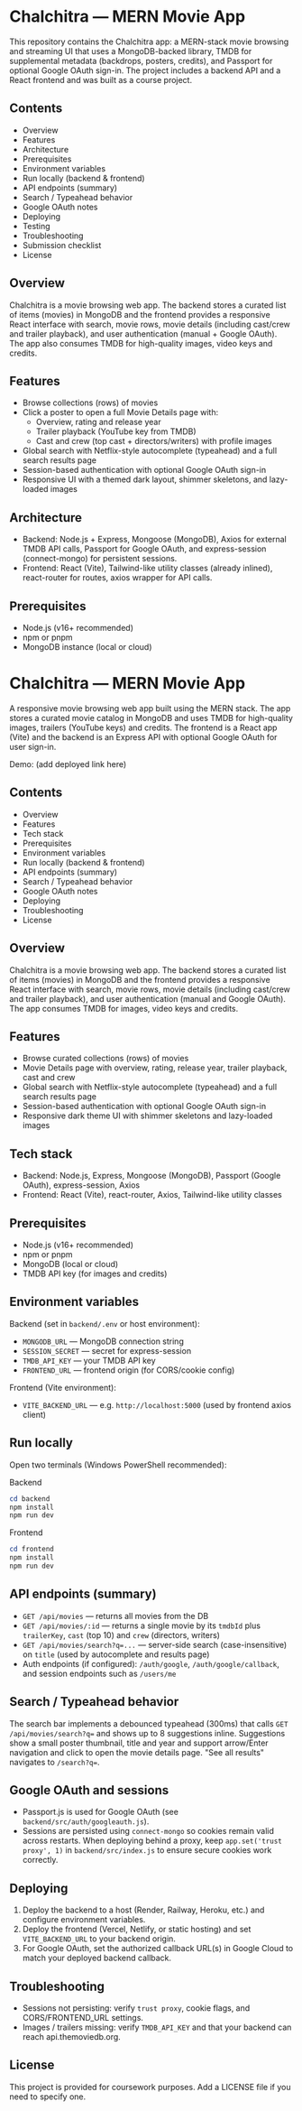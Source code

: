 # Chalchitra — MERN Movie App

This repository contains the Chalchitra app: a MERN-stack movie browsing and streaming UI that uses a MongoDB-backed library, TMDB for supplemental metadata (backdrops, posters, credits), and Passport for optional Google OAuth sign-in. The project includes a backend API and a React frontend and was built as a course project.

Contents
--------

- Overview
- Features
- Architecture
- Prerequisites
- Environment variables
- Run locally (backend & frontend)
- API endpoints (summary)
- Search / Typeahead behavior
- Google OAuth notes
- Deploying
- Testing
- Troubleshooting
- Submission checklist
- License

Overview
--------

Chalchitra is a movie browsing web app. The backend stores a curated list of items (movies) in MongoDB and the frontend provides a responsive React interface with search, movie rows, movie details (including cast/crew and trailer playback), and user authentication (manual + Google OAuth). The app also consumes TMDB for high-quality images, video keys and credits.

Features
--------

- Browse collections (rows) of movies
- Click a poster to open a full Movie Details page with:
  - Overview, rating and release year
  - Trailer playback (YouTube key from TMDB)
  - Cast and crew (top cast + directors/writers) with profile images
- Global search with Netflix-style autocomplete (typeahead) and a full search results page
- Session-based authentication with optional Google OAuth sign-in
- Responsive UI with a themed dark layout, shimmer skeletons, and lazy-loaded images

Architecture
------------

- Backend: Node.js + Express, Mongoose (MongoDB), Axios for external TMDB API calls, Passport for Google OAuth, and express-session (connect-mongo) for persistent sessions.
- Frontend: React (Vite), Tailwind-like utility classes (already inlined), react-router for routes, axios wrapper for API calls.

Prerequisites
-------------

- Node.js (v16+ recommended)
- npm or pnpm
- MongoDB instance (local or cloud)
# Chalchitra — MERN Movie App

A responsive movie browsing web app built using the MERN stack. The app stores a curated movie catalog in MongoDB and uses TMDB for high-quality images, trailers (YouTube keys) and credits. The frontend is a React app (Vite) and the backend is an Express API with optional Google OAuth for user sign-in.

Demo: (add deployed link here)

Contents
--------

- Overview
- Features
- Tech stack
- Prerequisites
- Environment variables
- Run locally (backend & frontend)
- API endpoints (summary)
- Search / Typeahead behavior
- Google OAuth notes
- Deploying
- Troubleshooting
- License

Overview
--------

Chalchitra is a movie browsing web app. The backend stores a curated list of items (movies) in MongoDB and the frontend provides a responsive React interface with search, movie rows, movie details (including cast/crew and trailer playback), and user authentication (manual and Google OAuth). The app consumes TMDB for images, video keys and credits.

Features
--------

- Browse curated collections (rows) of movies
- Movie Details page with overview, rating, release year, trailer playback, cast and crew
- Global search with Netflix-style autocomplete (typeahead) and a full search results page
- Session-based authentication with optional Google OAuth sign-in
- Responsive dark theme UI with shimmer skeletons and lazy-loaded images

Tech stack
----------

- Backend: Node.js, Express, Mongoose (MongoDB), Passport (Google OAuth), express-session, Axios
- Frontend: React (Vite), react-router, Axios, Tailwind-like utility classes

Prerequisites
-------------

- Node.js (v16+ recommended)
- npm or pnpm
- MongoDB (local or cloud)
- TMDB API key (for images and credits)

Environment variables
---------------------

Backend (set in `backend/.env` or host environment):

- `MONGODB_URL` — MongoDB connection string
- `SESSION_SECRET` — secret for express-session
- `TMDB_API_KEY` — your TMDB API key
- `FRONTEND_URL` — frontend origin (for CORS/cookie config)

Frontend (Vite environment):

- `VITE_BACKEND_URL` — e.g. `http://localhost:5000` (used by frontend axios client)

Run locally
-----------

Open two terminals (Windows PowerShell recommended):

Backend
```powershell
cd backend
npm install
npm run dev
```

Frontend
```powershell
cd frontend
npm install
npm run dev
```

API endpoints (summary)
-----------------------

- `GET /api/movies` — returns all movies from the DB
- `GET /api/movies/:id` — returns a single movie by its `tmdbId` plus `trailerKey`, `cast` (top 10) and `crew` (directors, writers)
- `GET /api/movies/search?q=...` — server-side search (case-insensitive) on `title` (used by autocomplete and results page)
- Auth endpoints (if configured): `/auth/google`, `/auth/google/callback`, and session endpoints such as `/users/me`

Search / Typeahead behavior
---------------------------

The search bar implements a debounced typeahead (300ms) that calls `GET /api/movies/search?q=` and shows up to 8 suggestions inline. Suggestions show a small poster thumbnail, title and year and support arrow/Enter navigation and click to open the movie details page. "See all results" navigates to `/search?q=`.

Google OAuth and sessions
-------------------------

- Passport.js is used for Google OAuth (see `backend/src/auth/googleauth.js`).
- Sessions are persisted using `connect-mongo` so cookies remain valid across restarts. When deploying behind a proxy, keep `app.set('trust proxy', 1)` in `backend/src/index.js` to ensure secure cookies work correctly.

Deploying
---------

1. Deploy the backend to a host (Render, Railway, Heroku, etc.) and configure environment variables.
2. Deploy the frontend (Vercel, Netlify, or static hosting) and set `VITE_BACKEND_URL` to your backend origin.
3. For Google OAuth, set the authorized callback URL(s) in Google Cloud to match your deployed backend callback.

Troubleshooting
---------------

- Sessions not persisting: verify `trust proxy`, cookie flags, and CORS/FRONTEND_URL settings.
- Images / trailers missing: verify `TMDB_API_KEY` and that your backend can reach api.themoviedb.org.

License
-------

This project is provided for coursework purposes. Add a LICENSE file if you need to specify one.




